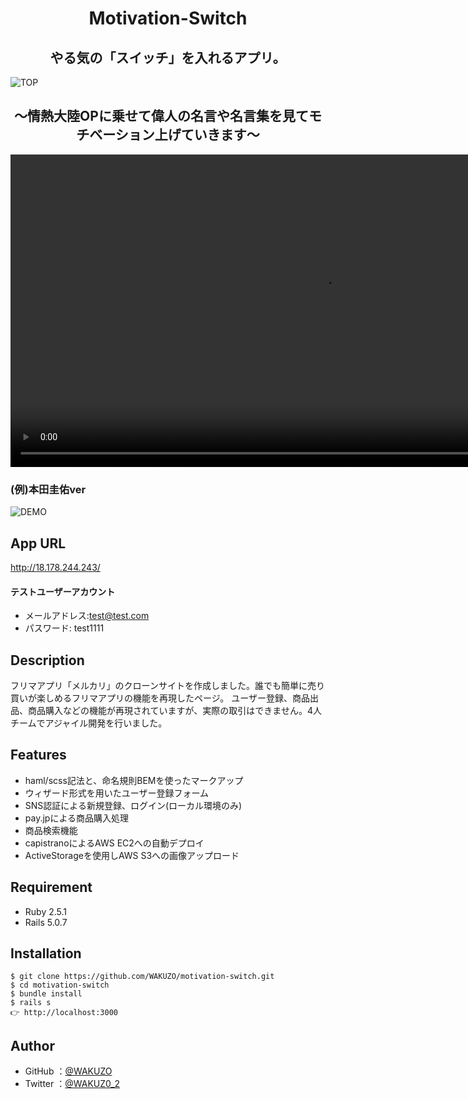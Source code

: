 <h1 align="center">Motivation-Switch</h1>

<h2 align="center"> やる気の「スイッチ」を入れるアプリ。</h2>

![TOP](https://gyazo.com/6e8d1f2c1f99f3ced2d94b02627a3c73/raw)

<h2 align="center"> 〜情熱大陸OPに乗せて偉人の名言や名言集を見てモチベーション上げていきます〜</h2>

<a href="https://gyazo.com/6e8d1f2c1f99f3ced2d94b02627a3c73"><video alt="Video from Gyazo" width="1000" autoplay muted loop playsinline controls><source src="https://i.gyazo.com/6e8d1f2c1f99f3ced2d94b02627a3c73.mp4" type="video/mp4" /></video></a>

### (例)本田圭佑ver
![DEMO](/raw)

## App URL

http://18.178.244.243/
    
#### テストユーザーアカウント
  - メールアドレス:test@test.com
  - パスワード: test1111
 
## Description

フリマアプリ「メルカリ」のクローンサイトを作成しました。誰でも簡単に売り買いが楽しめるフリマアプリの機能を再現したページ。 ユーザー登録、商品出品、商品購入などの機能が再現されていますが、実際の取引はできません。4人チームでアジャイル開発を行いました。
 
## Features
 
- haml/scss記法と、命名規則BEMを使ったマークアップ
- ウィザード形式を用いたユーザー登録フォーム
- SNS認証による新規登録、ログイン(ローカル環境のみ)
- pay.jpによる商品購入処理
- 商品検索機能
- capistranoによるAWS EC2への自動デプロイ
- ActiveStorageを使用しAWS S3への画像アップロード
 
## Requirement

* Ruby 2.5.1
* Rails 5.0.7
 
## Installation

```
$ git clone https://github.com/WAKUZO/motivation-switch.git
$ cd motivation-switch
$ bundle install
$ rails s
👉 http://localhost:3000
```

## Author

- GitHub
  ：<a href="https://github.com/WAKUZO?tab=repositories">@WAKUZO</a>
- Twitter
  ：<a href="https://twitter.com/WAKUZ0_2">@WAKUZ0_2</a>

